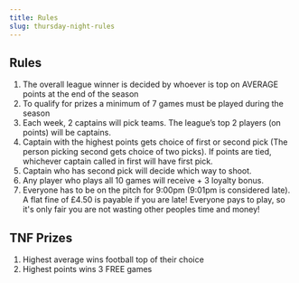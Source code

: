 ```yaml
---
title: Rules
slug: thursday-night-rules
---
```


## Rules

1. The overall league winner is decided by whoever is top on
   AVERAGE points at the end of the season
2. To qualify for prizes a minimum of 7 games must be played
   during the season
3. Each week, 2 captains will pick teams. The league’s top 2
   players (on points) will be captains.
4. Captain with the highest points gets choice of first or second pick (The person picking second gets choice of two picks). If points are
   tied, whichever captain called in first will have first pick.
5. Captain who has second pick will decide which way to shoot.
6. Any player who plays all 10 games will receive + 3 loyalty
   bonus.
7. Everyone has to be on the pitch for 9:00pm (9:01pm is considered late). A flat fine
of £4.50 is payable if you are late! Everyone pays to play, so it's only fair you are not wasting other peoples time and money!

## TNF Prizes
1. Highest average wins football top of their choice
2. Highest points wins 3 FREE games
